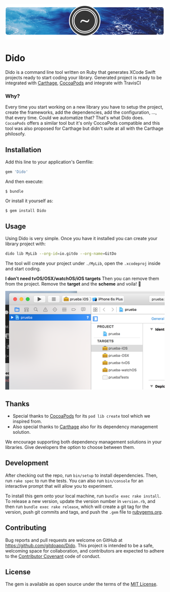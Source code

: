 ![image](assets/header.png)

Dido
===========

Dido is a command line tool written on Ruby that generates XCode Swift projects ready to start coding your library. Generated project is ready to be integrated with [Carthage](https://github.com/carthage/carthage), [CocoaPods](https://cocoapods.org) and integrate with TravisCI

### Why?
Every time you start working on a new library you have to setup the project, create the frameworks, add the dependencies, add the configuration, ..., that every time. Could we automatize that? That's what Dido does. `CocoaPods` offers a similar tool but it's only CocoaPods compatible and this tool was also proposed for Carthage but didn't suite at all with the Carthage philosofy.


## Installation

Add this line to your application's Gemfile:

```ruby
gem 'Dido'
```

And then execute:

    $ bundle

Or install it yourself as:

    $ gem install Dido

## Usage

Using Dido is very simple. Once you have it installed you can create your library project with:

```bash
dido lib MyLib --org-id=io.gitdo --org-name=GitDo
```

The tool will create your project under `./MyLib`, open the `.xcodeproj` inside and start coding.

**I don't need tvOS/OSX/watchOS/iOS targets** 
Then you can remove them from the project. Remove the **target** and the **scheme** and voila! :tada:

![image](assets/screenshot.png)

## Thanks

- Special thanks to [CocoaPods](https://cocoapods.org) for its `pod lib create` tool which we inspired from.
- Also special thanks to [Carthage](https://github.com/carthage/carthage) also for its dependency management solution.

We encourage supporting both dependency management solutions in your libraries. Give developers the option to choose between them.

## Development

After checking out the repo, run `bin/setup` to install dependencies. Then, run `rake spec` to run the tests. You can also run `bin/console` for an interactive prompt that will allow you to experiment.

To install this gem onto your local machine, run `bundle exec rake install`. To release a new version, update the version number in `version.rb`, and then run `bundle exec rake release`, which will create a git tag for the version, push git commits and tags, and push the `.gem` file to [rubygems.org](https://rubygems.org).

## Contributing

Bug reports and pull requests are welcome on GitHub at https://github.com/gitdoapp/Dido. This project is intended to be a safe, welcoming space for collaboration, and contributors are expected to adhere to the [Contributor Covenant](contributor-covenant.org) code of conduct.


## License

The gem is available as open source under the terms of the [MIT License](http://opensource.org/licenses/MIT).

